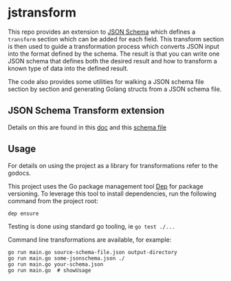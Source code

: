 # jstransform

This repo provides an extension to [JSON Schema](http://json-schema.org/) which defines a `transform` section which can be added for each field.
This transform section is then used to guide a transformation process which converts JSON input into the format defined by the schema.
The result is that you can write one JSON schema that defines both the desired result and how to transform a known type of data into the defined result.

The code also provides some utilities for walking a JSON schema file section by section and generating Golang structs from a JSON schema file.

## JSON Schema Transform extension
Details on this are found in this [doc](./transform.adoc) and this [schema file](./jsonschema.json)

## Usage
For details on using the project as a library for transformations refer to the godocs.

This project uses the Go package management tool [Dep](https://github.com/golang/dep) for package versioning.
To leverage this tool to install dependencies, run the following command from the project root:

    dep ensure

Testing is done using standard go tooling, ie `go test ./...`

Command line transformations are available, for example:

    go run main.go source-schema-file.json output-directory
    go run main.go some-jsonschema.json ./
    go run main.go your-schema.json
    go run main.go  # showUsage
